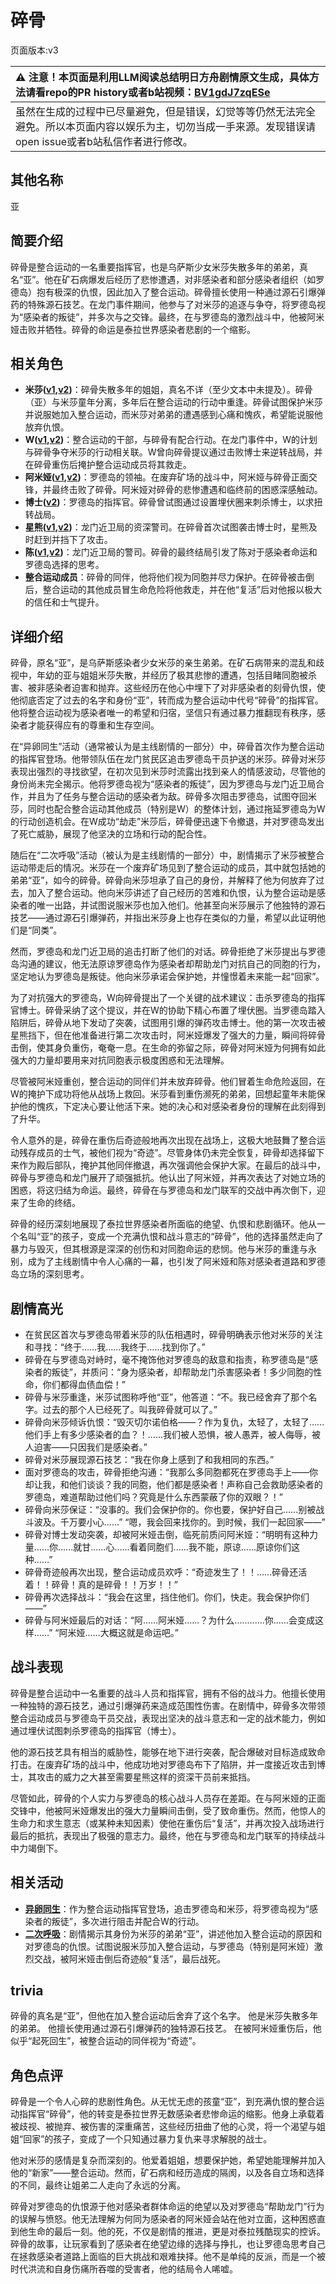 # 碎骨
页面版本:v3
 

| :warning: 注意！本页面是利用LLM阅读总结明日方舟剧情原文生成，具体方法请看repo的PR history或者b站视频：[BV1gdJ7zqESe](https://www.bilibili.com/video/BV1gdJ7zqESe/)         |
|:----------------------------|
| 虽然在生成的过程中已尽量避免，但是错误，幻觉等等仍然无法完全避免。所以本页面内容以娱乐为主，切勿当成一手来源。发现错误请open issue或者b站私信作者进行修改。|



## 其他名称
亚
## 简要介绍
碎骨是整合运动的一名重要指挥官，也是乌萨斯少女米莎失散多年的弟弟，真名“亚”。他在矿石病爆发后经历了悲惨遭遇，对非感染者和部分感染者组织（如罗德岛）抱有极深的仇恨，因此加入了整合运动。碎骨擅长使用一种通过源石引爆弹药的特殊源石技艺。在龙门事件期间，他参与了对米莎的追逐与争夺，将罗德岛视为“感染者的叛徒”，并多次与之交锋。最终，在与罗德岛的激烈战斗中，他被阿米娅击败并牺牲。碎骨的命运是泰拉世界感染者悲剧的一个缩影。
## 相关角色
-   **米莎([v1](../chars/extended_char_mi_sha.md),[v2](extended_char_mi_sha.md))**：碎骨失散多年的姐姐，真名不详（至少文本中未提及）。碎骨（亚）与米莎童年分离，多年后在整合运动的行动中重逢。碎骨试图保护米莎并说服她加入整合运动，而米莎对弟弟的遭遇感到心痛和愧疚，希望能说服他放弃仇恨。
-   **W([v1](../chars/char_113_cqbw.md),[v2](char_113_cqbw.md))**：整合运动的干部，与碎骨有配合行动。在龙门事件中，W的计划与碎骨争夺米莎的行动相关联。W曾向碎骨提议通过击败博士来逆转战局，并在碎骨重伤后掩护整合运动成员将其救走。
-   **阿米娅([v1](../chars/char_002_amiya.md),[v2](char_002_amiya.md))**：罗德岛的领袖。在废弃矿场的战斗中，阿米娅与碎骨正面交锋，并最终击败了碎骨。阿米娅对碎骨的悲惨遭遇和临终前的困惑深感触动。
-   **博士([v2](extended_char_bo_shi.md))**：罗德岛的指挥官。碎骨曾试图通过设置埋伏圈来刺杀博士，以求扭转战局。
-   **星熊([v1](../chars/char_136_hsguma.md),[v2](char_136_hsguma.md))**：龙门近卫局的资深警司。在碎骨首次试图袭击博士时，星熊及时赶到并挡下了攻击。
-   **陈([v1](../chars/char_010_chen.md),[v2](char_010_chen.md))**：龙门近卫局的警司。碎骨的最终结局引发了陈对于感染者命运和罗德岛选择的思考。
-   **整合运动成员**：碎骨的同伴，他将他们视为同胞并尽力保护。在碎骨被击倒后，整合运动的其他成员冒生命危险将他救走，并在他“复活”后对他报以极大的信任和士气提升。
## 详细介绍
碎骨，原名“亚”，是乌萨斯感染者少女米莎的亲生弟弟。在矿石病带来的混乱和歧视中，年幼的亚与姐姐米莎失散，并经历了极其悲惨的遭遇，包括目睹同胞被杀害、被非感染者迫害和抛弃。这些经历在他心中埋下了对非感染者的刻骨仇恨，使他彻底否定了过去的名字和身份“亚”，转而成为整合运动中代号“碎骨”的指挥官。他将整合运动视为感染者唯一的希望和归宿，坚信只有通过暴力推翻现有秩序，感染者才能获得应有的尊重和生存空间。

在“异卵同生”活动（通常被认为是主线剧情的一部分）中，碎骨首次作为整合运动的指挥官登场。他带领队伍在龙门贫民区追击罗德岛干员护送的米莎。碎骨对米莎表现出强烈的寻找欲望，在初次见到米莎时流露出找到亲人的情感波动，尽管他的身份尚未完全揭示。他将罗德岛视为“感染者的叛徒”，因为罗德岛与龙门近卫局合作，并且为了任务与整合运动的感染者为敌。碎骨多次阻击罗德岛，试图夺回米莎，同时也配合整合运动其他成员（特别是W）的整体计划，通过拖延罗德岛为W的行动创造机会。在W成功“劫走”米莎后，碎骨便迅速下令撤退，并对罗德岛发出了死亡威胁，展现了他坚决的立场和行动的配合性。

随后在“二次呼吸”活动（被认为是主线剧情的一部分）中，剧情揭示了米莎被整合运动带走后的情况。米莎在一个废弃矿场见到了整合运动的成员，其中就包括她的弟弟“亚”，如今的碎骨。碎骨向米莎坦承了自己的身份，并解释了他为何放弃了过去，加入了整合运动。他向米莎讲述了自己经历的苦难和仇恨，认为整合运动是感染者的唯一出路，并试图说服米莎也加入他们。他甚至向米莎展示了他独特的源石技艺——通过源石引爆弹药，并指出米莎身上也存在类似的力量，希望以此证明他们是“同类”。

然而，罗德岛和龙门近卫局的追击打断了他们的对话。碎骨拒绝了米莎提出与罗德岛沟通的建议，他无法原谅罗德岛作为感染者却帮助龙门对抗自己的同胞的行为，坚定地认为罗德岛是叛徒。他向米莎承诺会保护她，并憧憬着未来能一起“回家”。

为了对抗强大的罗德岛，W向碎骨提出了一个关键的战术建议：击杀罗德岛的指挥官博士。碎骨采纳了这个提议，并在W的协助下精心布置了埋伏圈。当罗德岛踏入陷阱后，碎骨从地下发动了突袭，试图用引爆的弹药攻击博士。他的第一次攻击被星熊挡下，但在他准备进行第二次攻击时，阿米娅爆发了强大的力量，瞬间将碎骨击倒，使其身负重伤，奄奄一息。在生命的弥留之际，碎骨对阿米娅为何拥有如此强大的力量却要用来对抗同胞表示极度困惑和无法理解。

尽管被阿米娅重创，整合运动的同伴们并未放弃碎骨。他们冒着生命危险返回，在W的掩护下成功将他从战场上救回。米莎看到重伤濒死的弟弟，回想起童年未能保护他的愧疚，下定决心要让他活下来。她的决心和对感染者身份的理解在此刻得到了升华。

令人意外的是，碎骨在重伤后奇迹般地再次出现在战场上，这极大地鼓舞了整合运动残存成员的士气，被他们视为“奇迹”。尽管身体仍未完全恢复，碎骨却选择留下来作为殿后部队，掩护其他同伴撤退，再次强调他会保护大家。在最后的战斗中，碎骨与罗德岛和龙门展开了顽强抵抗。他认出了阿米娅，并再次表达了对她立场的困惑，将这归结为命运。最终，碎骨在与罗德岛和龙门联军的交战中再次倒下，迎来了生命的终结。

碎骨的经历深刻地展现了泰拉世界感染者所面临的绝望、仇恨和悲剧循环。他从一个名叫“亚”的孩子，变成一个充满仇恨和战斗意志的“碎骨”，他的选择虽然走向了暴力与毁灭，但其根源是深深的创伤和对同胞命运的悲悯。他与米莎的重逢与永别，成为了主线剧情中令人心痛的一幕，也引发了阿米娅和陈对感染者道路和罗德岛立场的深刻思考。
## 剧情高光
* 在贫民区首次与罗德岛带着米莎的队伍相遇时，碎骨明确表示他对米莎的关注和寻找：“终于……我……我终于……找到你了。”
* 碎骨在与罗德岛对峙时，毫不掩饰他对罗德岛的敌意和指责，称罗德岛是“感染者的叛徒”，并质问：“身为感染者，却帮助龙门杀害感染者！多少同胞的性命，你们都得血债血偿！”
* 碎骨与米莎重逢，米莎试图称呼他“亚”，他答道：“不。我已经舍弃了那个名字。过去的那个人已经死了。叫我碎骨就可以了。”
* 碎骨向米莎倾诉仇恨：“毁灭切尔诺伯格——？作为复仇，太轻了，太轻了......他们手上有多少感染者的血？！......我们被人恐惧，被人愚弄，被人侮辱，被人迫害——只因我们是感染者。”
* 碎骨对米莎展现源石技艺：“我在你身上感到了和我相同的东西。”
* 面对罗德岛的攻击，碎骨拒绝沟通：“我那么多同胞都死在罗德岛手上——你却让我，和他们谈谈？我的同胞，他们都是感染者！声称自己会救助感染者的罗德岛，难道帮助过他们吗？究竟是什么东西蒙蔽了你的双眼？！”
* 碎骨向米莎保证：“没事的。我们会保护你的。你也要，保护好自己......别被战斗波及。千万要小心......” “嗯，我会回来找你的。到时候，我们一起回家——”
* 碎骨对博士发动突袭，却被阿米娅击倒，临死前质问阿米娅：“明明有这种力量......你......就甘......心......看着同胞们......我不能，原谅......原谅你们这种......”
* 碎骨奇迹般再次出现，整合运动成员欢呼：“奇迹发生了！！......碎骨还活着！！碎骨！真的是碎骨！！万岁！！”
* 碎骨再次选择战斗：“我会在这里，挡住他们。你们，快走。我会保护你们——”
* 碎骨与阿米娅最后的对话：“阿......阿米娅......？为什么............你......会变成这样......” “阿米娅......大概这就是命运吧。”
## 战斗表现
碎骨是整合运动中一名重要的战斗人员和指挥官，拥有不俗的战斗力。他擅长使用一种独特的源石技艺，通过引爆弹药来造成范围性伤害。在剧情中，碎骨多次带领整合运动成员与罗德岛干员交战，表现出坚决的战斗意志和一定的战术能力，例如通过埋伏试图刺杀罗德岛的指挥官（博士）。

他的源石技艺具有相当的威胁性，能够在地下进行突袭，配合爆破对目标造成致命打击。在废弃矿场的战斗中，他成功地对罗德岛布下了陷阱，并一度接近攻击到博士，其攻击的威力之大甚至需要星熊这样的资深干员前来抵挡。

尽管如此，碎骨的个人实力与罗德岛的核心战斗人员存在差距。在与阿米娅的正面交锋中，他被阿米娅爆发出的强大力量瞬间击倒，受了致命重伤。然而，他惊人的生命力和求生意志（或某种未知因素）使他在重伤后“复活”，并再次投入战场进行最后的抵抗，表现出了极强的意志力。最终，他在与罗德岛和龙门联军的持续战斗中力竭倒下。
## 相关活动
-   **[异卵同生](../stories/main_2.md)**：作为整合运动指挥官登场，追击罗德岛和米莎，将罗德岛视为“感染者的叛徒”，多次进行阻击并配合W的行动。
-   **[二次呼吸](../stories/main_3.md)**：剧情揭示其身份为米莎的弟弟“亚”，讲述他加入整合运动的原因和对罗德岛的仇恨。试图说服米莎加入整合运动，与罗德岛（特别是阿米娅）激烈交战，被阿米娅击倒后奇迹般“复活”，最后战死。
## trivia
碎骨的真名是“亚”，但他在加入整合运动后舍弃了这个名字。
他是米莎失散多年的弟弟。
他擅长使用通过源石引爆弹药的独特源石技艺。
在被阿米娅重伤后，他似乎“起死回生”，被整合运动的同伴视为“奇迹”。
## 角色点评
碎骨是一个令人心碎的悲剧性角色。从无忧无虑的孩童“亚”，到充满仇恨的整合运动指挥官“碎骨”，他的转变是泰拉世界无数感染者悲惨命运的缩影。他身上承载着被歧视、被抛弃、被伤害的深重痛苦，这些经历扭曲了他的心灵，将一个渴望与姐姐“回家”的孩子，变成了一个只知通过暴力复仇来寻求解脱的战士。

他对米莎的感情是复杂而深刻的。他爱着姐姐，想要保护她，希望她能理解并加入他的“新家”——整合运动。然而，矿石病和经历造成的隔阂，以及各自立场和选择的不同，最终让姐弟二人走向了永远的分离。

碎骨对罗德岛的仇恨源于他对感染者群体命运的绝望以及对罗德岛“帮助龙门”行为的误解与愤怒。他无法理解为何同为感染者的阿米娅会站在他对立面，这种困惑直到他生命的最后一刻。他的死，不仅是剧情的推进，更是对泰拉残酷现实的控诉。碎骨的故事，让玩家看到了感染者在绝望边缘的选择与挣扎，也让罗德岛思考自己在拯救感染者道路上面临的巨大挑战和艰难抉择。他不是单纯的反派，而是一个被时代洪流和自身伤痛所吞噬的受害者，他的结局令人唏嘘。